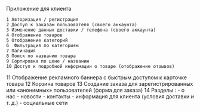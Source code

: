 
Приложение для клиента

	1 Авторизация / регистрация
	2 Доступ к заказам пользователя (своего аккаунта)
	3 Изменение данных доставки / телефона (своего аккаунта)
	4 Отображение товаров
	5 Отображение категорий
	6  Фильтрация по категориям
	7 Пагинация
	8 Поиск по названию товара
	9 Сортировка по цене / названию 
	10 Доступ к подробной информации о товаре (отображение отзывов)
11 Отображение рекламного баннера с быстрым доступом к карточке товара
	12 Корзина товаров
	13 Создание заказа для зарегистрированных или «анонимных» пользователей (форма для 	заказа)
	14 Разделы :
	- о нас
	- новости
	- контакты
	- информация для клиента (условия доставки и т. д.)
	- социальные сети
  

